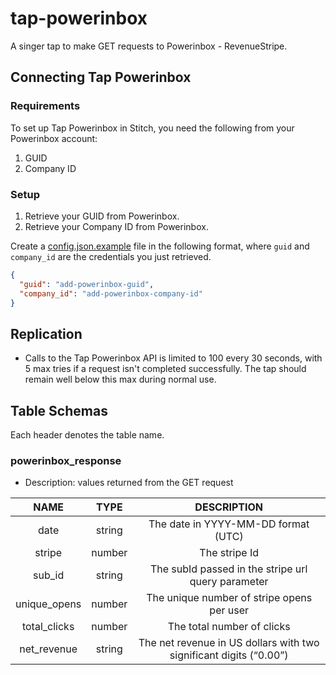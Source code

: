 # tap-powerinbox
A singer tap to make GET requests to Powerinbox - RevenueStripe.

## Connecting Tap Powerinbox

### Requirements

To set up Tap Powerinbox in Stitch, you need the following from your Powerinbox account:
1. GUID
2. Company ID

### Setup

1. Retrieve your GUID from Powerinbox.
2. Retrieve your Company ID from Powerinbox.

Create a [config.json.example](https://github.com/TeamIMGE/tap-powerinbox/blob/master/config.json.example) file in the following format, where `guid` and `company_id` are the credentials you just retrieved.

```json
{
  "guid": "add-powerinbox-guid",
  "company_id": "add-powerinbox-company-id"
}
```

## Replication

- Calls to the Tap Powerinbox API is limited to 100 every 30 seconds, with 5 max tries if a request isn't completed successfully. The tap should remain well below this max during normal use.

## Table Schemas

Each header denotes the table name.

### powerinbox_response
- Description: values returned from the GET request

| NAME          | TYPE   | DESCRIPTION  |
| :-----------: |:------:| :-----------------------------------------------------------------:|
| date          | string | The date in YYYY-MM-DD format (UTC)                                |
| stripe        | number | The stripe Id                                                      |
| sub_id        | string | The subId passed in the stripe url query parameter                 |
| unique_opens  | number | The unique number of stripe opens per user                         |
| total_clicks  | number | The total number of clicks                                         |
| net_revenue   | string | The net revenue in US dollars with two significant digits (“0.00”) |
